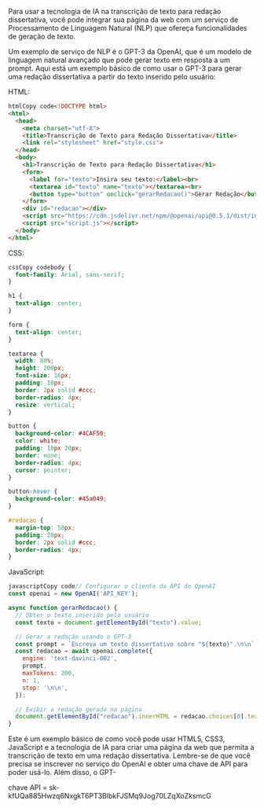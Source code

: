 Para usar a tecnologia de IA na transcrição de texto para redação dissertativa, você pode integrar sua página da web com um serviço de Processamento de Linguagem Natural (NLP) que ofereça funcionalidades de geração de texto.

Um exemplo de serviço de NLP é o GPT-3 da OpenAI, que é um modelo de linguagem natural avançado que pode gerar texto em resposta a um prompt. Aqui está um exemplo básico de como usar o GPT-3 para gerar uma redação dissertativa a partir do texto inserido pelo usuário:

HTML:

```html
htmlCopy code<!DOCTYPE html>
<html>
  <head>
    <meta charset="utf-8">
    <title>Transcrição de Texto para Redação Dissertativa</title>
    <link rel="stylesheet" href="style.css">
  </head>
  <body>
    <h1>Transcrição de Texto para Redação Dissertativa</h1>
    <form>
      <label for="texto">Insira seu texto:</label><br>
      <textarea id="texto" name="texto"></textarea><br>
      <button type="button" onclick="gerarRedacao()">Gerar Redação</button>
    </form>
    <div id="redacao"></div>
    <script src="https://cdn.jsdelivr.net/npm/@openai/api@0.5.1/dist/index.min.js"></script>
    <script src="script.js"></script>
  </body>
</html>
```

CSS:

```css
cssCopy codebody {
  font-family: Arial, sans-serif;
}

h1 {
  text-align: center;
}

form {
  text-align: center;
}

textarea {
  width: 80%;
  height: 200px;
  font-size: 16px;
  padding: 10px;
  border: 2px solid #ccc;
  border-radius: 4px;
  resize: vertical;
}

button {
  background-color: #4CAF50;
  color: white;
  padding: 10px 20px;
  border: none;
  border-radius: 4px;
  cursor: pointer;
}

button:hover {
  background-color: #45a049;
}

#redacao {
  margin-top: 50px;
  padding: 20px;
  border: 2px solid #ccc;
  border-radius: 4px;
}
```

JavaScript:

```javascript
javascriptCopy code// Configurar o cliente da API do OpenAI
const openai = new OpenAI('API_KEY');

async function gerarRedacao() {
  // Obter o texto inserido pelo usuário
  const texto = document.getElementById("texto").value;

  // Gerar a redação usando o GPT-3
  const prompt = `Escreva um texto dissertativo sobre "${texto}".\n\n`;
  const redacao = await openai.complete({
    engine: 'text-davinci-002',
    prompt,
    maxTokens: 200,
    n: 1,
    stop: '\n\n',
  });

  // Exibir a redação gerada na página
  document.getElementById("redacao").innerHTML = redacao.choices[0].text;
}
```

Este é um exemplo básico de como você pode usar HTML5, CSS3, JavaScript e a tecnologia de IA para criar uma página da web que permita a transcrição de texto em uma redação dissertativa. Lembre-se de que você precisa se inscrever no serviço do OpenAI e obter uma chave de API para poder usá-lo. Além disso, o GPT-



[^conf API]: https://youtu.be/P6alV1-hydc

chave API = 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